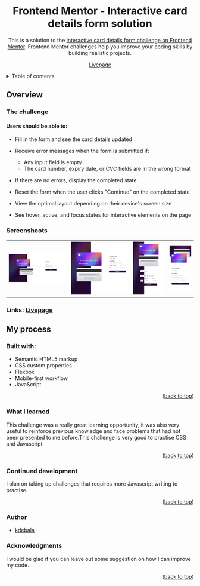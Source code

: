 <div align="center">

# Frontend Mentor - Interactive card details form solution

This is a solution to the [Interactive card details form challenge on Frontend Mentor](https://www.frontendmentor.io/challenges/interactive-card-details-form-XpS8cKZDWw). Frontend Mentor challenges help you improve your coding skills by building realistic projects.

[Livepage](https://kdebala.github.io/interactive-card-details-form/)

</div>

<details>
<summary>Table of contents
</summary>

- [Overview](#overview):

  - [The challenge](#the-challenge)
  - [Screenshots](#screenshots)
  - [Links](#links)

- [My process](#my-process):

  - [Built with](#built-with)
  - [What I learned](#what-i-learned)
  - [Continued development](#continued-development)

- [Author](#author)
- [Acknowledgments](#acknowledgments)

</details>

## Overview

### The challenge

#### Users should be able to:

- Fill in the form and see the card details updated
- Receive error messages when the form is submitted if:

  - Any input field is empty
  - The card number, expiry date, or CVC fields are in the wrong format

- If there are no errors, display the completed state
- Reset the form when the user clicks "Continue" on the completed state
- View the optimal layout depending on their device's screen size
- See hover, active, and focus states for interactive elements on the page

### Screenshoots

<table>
        <tr>
		    <td>
                <img src="./screenshots/interactive-card.png"
                    alt="Desktop solution" width="100%" title="Desktop solution"  />
            </td>
			            <td>
                <img src="./screenshots/interactive-card1.png"
                    alt="Smaller desktop solution" width="100%" title="Smaller desktop solution"/>
            </td>
            <td>
                <img src="./screenshots/interactive-card2.png"
                    alt="Tablet solution" width="100%" title="Tablet solution"/>
            </td>
            <td>
                <img src="./screenshots/interactive-card3.png"
                    alt="Mobile solution" width="100%" title="Mobile solution"/>
            </td>
        </tr>
</table>

### Links: [Livepage](https://kdebala.github.io/interactive-card-details-form/)

## My process

### Built with:

- Semantic HTML5 markup
- CSS custom properties
- Flexbox
- Mobile-first workflow
- JavaScript

<p align="right">(<a href="#top">back to top</a>)</p>

### What I learned

This challenge was a really great learning opportunity, it was also very useful to reinforce previous knowledge and face problems that had not been presented to me before.This challenge is very good to practise CSS and Javascript.

<p align="right">(<a href="#top">back to top</a>)</p>

### Continued development

I plan on taking up challenges that requires more Javascript writing to practise.

<p align="right">(<a href="#top">back to top</a>)</p>

### Author

- [kdebala](https://github.com/kdebala)

### Acknowledgments

I would be glad if you can leave out some suggestion on how I can improve my code.

<p align="right">(<a href="#top">back to top</a>)</p>
